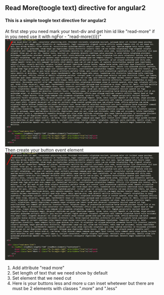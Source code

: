 ## Read More(toogle text) directive for angular2

<h4>This is a simple toogle text directive for angular2</h4>

At first step you need mark your text-div and get him id like "read-more" if in you need use it with ngFor -  "read-more{{i}}"
<img src="assets/1.png" alt=""><br>
Then create your button event element
<img src="assets/1.png" alt="">

1. Add attribute "read more"
2. Set length of text that we need show by default
3. Set element that we need cut
4. Here is your buttons less and more u can inset whetewer but there are must be 2 elements with classes ".more" and ".less"